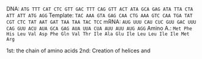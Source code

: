 DNA: `ATG TTT CAT CTC GTT GAC TTT CAG GTT ACT ATA GCA GAG ATA TTA CTA ATT ATT ATG AGG`
Template: `TAC AAA GTA GAG CAA CTG AAA GTC CAA TGA TAT CGT CTC TAT AAT GAT TAA TAA TAC TCC`
mRNA: `AUG UUU CAU CUC GUU GAC UUU CAG GUU ACU AUA GCA GAG AUA UUA CUA AUU AUU AUG AGG`
Amino A.: `Met Phe His Leu Val Asp Phe Gln Val Thr Ile Ala Glu Ile Leu Leu Ile Ile Met Arg`

1st: the chain of amino acids
2nd: Creation of helices and 